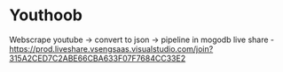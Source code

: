 # Youthoob
Webscrape youtube -> convert to json -> pipeline in mogodb
live share - https://prod.liveshare.vsengsaas.visualstudio.com/join?315A2CED7C2ABE66CBA633F07F7684CC33E2